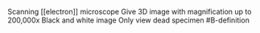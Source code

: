 Scanning [[electron]] microscope
Give 3D image with magnification up to 200,000x
Black and white image
Only view dead specimen
#B-definition 
